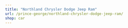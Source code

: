 ```yaml
---
title: "Northland Chrysler Dodge Jeep Ram"
url: /prince-george/northland-chrysler-dodge-jeep-ram/
shop: car
---
```

